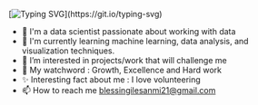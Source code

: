 [![Typing SVG](https://readme-typing-svg.demolab.com/?lines=👋+Hi+there,;+I+am+HerryTech,+a+lady+in+Tech;I+align+with+growth✨...)](https://git.io/typing-svg)
- 🌱 I'm a data scientist passionate about working with data
- 🌱 I'm currently learning machine learning, data analysis, and visualization techniques.
- 👀 I’m interested in projects/work that will challenge me
- 💞️ My watchword : Growth, Excellence and Hard work
- ✨ Interesting fact about me : I love volunteering
- 📫 How to reach me blessingilesanmi21@gmail.com

<!---
HerryTech/HerryTech is a ✨ special ✨ repository because its `README.md` (this file) appears on your GitHub profile.
You can click the Preview link to take a look at your changes.
--->
